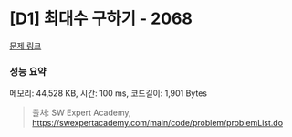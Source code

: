 # [D1] 최대수 구하기 - 2068 

[문제 링크](https://swexpertacademy.com/main/code/problem/problemDetail.do?contestProbId=AV5QQhbqA4QDFAUq) 

### 성능 요약

메모리: 44,528 KB, 시간: 100 ms, 코드길이: 1,901 Bytes



> 출처: SW Expert Academy, https://swexpertacademy.com/main/code/problem/problemList.do